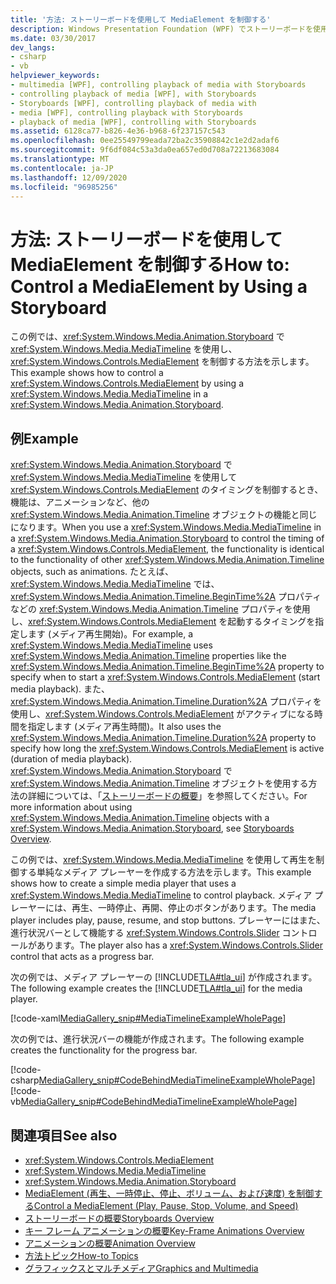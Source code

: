 ```yaml
---
title: '方法: ストーリーボードを使用して MediaElement を制御する'
description: Windows Presentation Foundation (WPF) でストーリーボードを使用してメディアの再生を制御します。 単純なメディア プレーヤーを作成する場合は、この例を検討してください。
ms.date: 03/30/2017
dev_langs:
- csharp
- vb
helpviewer_keywords:
- multimedia [WPF], controlling playback of media with Storyboards
- controlling playback of media [WPF], with Storyboards
- Storyboards [WPF], controlling playback of media with
- media [WPF], controlling playback with Storyboards
- playback of media [WPF], controlling with Storyboards
ms.assetid: 6128ca77-b826-4e36-b968-6f237157c543
ms.openlocfilehash: 0ee25549799eada72ba2c35908842c1e2d2adaf6
ms.sourcegitcommit: 9f6df084c53a3da0ea657ed0d708a72213683084
ms.translationtype: MT
ms.contentlocale: ja-JP
ms.lasthandoff: 12/09/2020
ms.locfileid: "96985256"
---
```

# <a name="how-to-control-a-mediaelement-by-using-a-storyboard"></a><span data-ttu-id="d66e0-104">方法: ストーリーボードを使用して MediaElement を制御する</span><span class="sxs-lookup"><span data-stu-id="d66e0-104">How to: Control a MediaElement by Using a Storyboard</span></span>
<span data-ttu-id="d66e0-105">この例では、<xref:System.Windows.Media.Animation.Storyboard> で <xref:System.Windows.Media.MediaTimeline> を使用し、<xref:System.Windows.Controls.MediaElement> を制御する方法を示します。</span><span class="sxs-lookup"><span data-stu-id="d66e0-105">This example shows how to control a <xref:System.Windows.Controls.MediaElement> by using a <xref:System.Windows.Media.MediaTimeline> in a <xref:System.Windows.Media.Animation.Storyboard>.</span></span>  
  
## <a name="example"></a><span data-ttu-id="d66e0-106">例</span><span class="sxs-lookup"><span data-stu-id="d66e0-106">Example</span></span>  
 <span data-ttu-id="d66e0-107"><xref:System.Windows.Media.Animation.Storyboard> で <xref:System.Windows.Media.MediaTimeline> を使用して <xref:System.Windows.Controls.MediaElement> のタイミングを制御するとき、機能は、アニメーションなど、他の <xref:System.Windows.Media.Animation.Timeline> オブジェクトの機能と同じになります。</span><span class="sxs-lookup"><span data-stu-id="d66e0-107">When you use a <xref:System.Windows.Media.MediaTimeline> in a <xref:System.Windows.Media.Animation.Storyboard> to control the timing of a <xref:System.Windows.Controls.MediaElement>, the functionality is identical to the functionality of other <xref:System.Windows.Media.Animation.Timeline> objects, such as animations.</span></span> <span data-ttu-id="d66e0-108">たとえば、<xref:System.Windows.Media.MediaTimeline> では、<xref:System.Windows.Media.Animation.Timeline.BeginTime%2A> プロパティなどの <xref:System.Windows.Media.Animation.Timeline> プロパティを使用し、<xref:System.Windows.Controls.MediaElement> を起動するタイミングを指定します (メディア再生開始)。</span><span class="sxs-lookup"><span data-stu-id="d66e0-108">For example, a <xref:System.Windows.Media.MediaTimeline> uses <xref:System.Windows.Media.Animation.Timeline> properties like the <xref:System.Windows.Media.Animation.Timeline.BeginTime%2A> property to specify when to start a <xref:System.Windows.Controls.MediaElement> (start media playback).</span></span> <span data-ttu-id="d66e0-109">また、<xref:System.Windows.Media.Animation.Timeline.Duration%2A> プロパティを使用し、<xref:System.Windows.Controls.MediaElement> がアクティブになる時間を指定します (メディア再生時間)。</span><span class="sxs-lookup"><span data-stu-id="d66e0-109">It also uses the <xref:System.Windows.Media.Animation.Timeline.Duration%2A> property to specify how long the <xref:System.Windows.Controls.MediaElement> is active (duration of media playback).</span></span> <span data-ttu-id="d66e0-110"><xref:System.Windows.Media.Animation.Storyboard> で <xref:System.Windows.Media.Animation.Timeline> オブジェクトを使用する方法の詳細については、「[ストーリーボードの概要](storyboards-overview.md)」を参照してください。</span><span class="sxs-lookup"><span data-stu-id="d66e0-110">For more information about using <xref:System.Windows.Media.Animation.Timeline> objects with a <xref:System.Windows.Media.Animation.Storyboard>, see [Storyboards Overview](storyboards-overview.md).</span></span>  
  
 <span data-ttu-id="d66e0-111">この例では、<xref:System.Windows.Media.MediaTimeline> を使用して再生を制御する単純なメディア プレーヤーを作成する方法を示します。</span><span class="sxs-lookup"><span data-stu-id="d66e0-111">This example shows how to create a simple media player that uses a <xref:System.Windows.Media.MediaTimeline> to control playback.</span></span> <span data-ttu-id="d66e0-112">メディア プレーヤーには、再生、一時停止、再開、停止のボタンがあります。</span><span class="sxs-lookup"><span data-stu-id="d66e0-112">The media player includes play, pause, resume, and stop buttons.</span></span> <span data-ttu-id="d66e0-113">プレーヤーにはまた、進行状況バーとして機能する <xref:System.Windows.Controls.Slider> コントロールがあります。</span><span class="sxs-lookup"><span data-stu-id="d66e0-113">The player also has a <xref:System.Windows.Controls.Slider> control that acts as a progress bar.</span></span>  
  
 <span data-ttu-id="d66e0-114">次の例では、メディア プレーヤーの [!INCLUDE[TLA#tla_ui](../../../includes/tlasharptla-ui-md.md)] が作成されます。</span><span class="sxs-lookup"><span data-stu-id="d66e0-114">The following example creates the [!INCLUDE[TLA#tla_ui](../../../includes/tlasharptla-ui-md.md)] for the media player.</span></span>  
  
 [!code-xaml[MediaGallery_snip#MediaTimelineExampleWholePage](~/samples/snippets/visualbasic/VS_Snippets_Wpf/MediaGallery_snip/VB/MediaTimelineExample.xaml#mediatimelineexamplewholepage)]  
  
 <span data-ttu-id="d66e0-115">次の例では、進行状況バーの機能が作成されます。</span><span class="sxs-lookup"><span data-stu-id="d66e0-115">The following example creates the functionality for the progress bar.</span></span>  
  
 [!code-csharp[MediaGallery_snip#CodeBehindMediaTimelineExampleWholePage](~/samples/snippets/csharp/VS_Snippets_Wpf/MediaGallery_snip/CSharp/MediaTimelineExample.xaml.cs#codebehindmediatimelineexamplewholepage)]
 [!code-vb[MediaGallery_snip#CodeBehindMediaTimelineExampleWholePage](~/samples/snippets/visualbasic/VS_Snippets_Wpf/MediaGallery_snip/VB/MediaTimelineExample.xaml.vb#codebehindmediatimelineexamplewholepage)]  
  
## <a name="see-also"></a><span data-ttu-id="d66e0-116">関連項目</span><span class="sxs-lookup"><span data-stu-id="d66e0-116">See also</span></span>

- <xref:System.Windows.Controls.MediaElement>
- <xref:System.Windows.Media.MediaTimeline>
- <xref:System.Windows.Media.Animation.Storyboard>
- [<span data-ttu-id="d66e0-117">MediaElement (再生、一時停止、停止、ボリューム、および速度) を制御する</span><span class="sxs-lookup"><span data-stu-id="d66e0-117">Control a MediaElement (Play, Pause, Stop, Volume, and Speed)</span></span>](how-to-control-a-mediaelement-play-pause-stop-volume-and-speed.md)
- [<span data-ttu-id="d66e0-118">ストーリーボードの概要</span><span class="sxs-lookup"><span data-stu-id="d66e0-118">Storyboards Overview</span></span>](storyboards-overview.md)
- [<span data-ttu-id="d66e0-119">キー フレーム アニメーションの概要</span><span class="sxs-lookup"><span data-stu-id="d66e0-119">Key-Frame Animations Overview</span></span>](key-frame-animations-overview.md)
- [<span data-ttu-id="d66e0-120">アニメーションの概要</span><span class="sxs-lookup"><span data-stu-id="d66e0-120">Animation Overview</span></span>](animation-overview.md)
- [<span data-ttu-id="d66e0-121">方法トピック</span><span class="sxs-lookup"><span data-stu-id="d66e0-121">How-to Topics</span></span>](audio-and-video-how-to-topics.md)
- [<span data-ttu-id="d66e0-122">グラフィックスとマルチメディア</span><span class="sxs-lookup"><span data-stu-id="d66e0-122">Graphics and Multimedia</span></span>](index.md)
